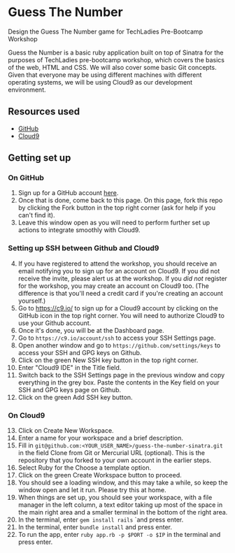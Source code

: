# Guess The Number
Design the Guess The Number game for TechLadies Pre-Bootcamp Workshop

Guess the Number is a basic ruby application built on top of Sinatra for the purposes of TechLadies pre-bootcamp workshop, which covers the basics of the web, HTML and CSS. We will also cover some basic Git concepts. Given that everyone may be using different machines with different operating systems, we will be using Cloud9 as our development environment.

## Resources used
- [GitHub](https://github.com)
- [Cloud9](https://c9.io/)

## Getting set up

### On GitHub
1. Sign up for a GitHub account [here](https://github.com). 
2. Once that is done, come back to this page. On this page, fork this repo by clicking the Fork button in the top right corner (ask for help if you can't find it).
3. Leave this window open as you will need to perform further set up actions to integrate smoothly with Cloud9.

### Setting up SSH between Github and Cloud9
4. If you have registered to attend the workshop, you should receive an email notifying you to sign up for an account on Cloud9. If you did not receive the invite, please alert us at the workshop. If you _did not_ register for the workshop, you may create an account on Cloud9 too. (The difference is that you'll need a credit card if you're creating an account yourself.)
5. Go to https://c9.io/ to sign up for a Cloud9 account by clicking on the GitHub icon in the top right corner. You will need to authorize Cloud9 to use your Github account.
6. Once it's done, you will be at the Dashboard page.
7. Go to `https://c9.io/account/ssh` to access your SSH Settings page.
8. Open another window and go to `https://github.com/settings/keys` to access your SSH and GPG keys on Github.
9. Click on the green New SSH key button in the top right corner.
10. Enter "Cloud9 IDE" in the Title field.
11. Switch back to the SSH Settings page in the previous window and copy everything in the grey box. Paste the contents in the Key field on your SSH and GPG keys page on Github.
12. Click on the green Add SSH key button.

### On Cloud9
13. Click on Create New Workspace.
14. Enter a name for your workspace and a brief description.
15. Fill in `git@github.com:<YOUR_USER_NAME>/guess-the-number-sinatra.git` in the field Clone from Git or Mercurial URL (optional). This is the repository that you forked to your own account in the earlier steps.
16. Select Ruby for the Choose a template option.
17. Click on the green Create Workspace button to proceed.
18. You should see a loading window, and this may take a while, so keep the window open and let it run. Please try this at home. 
19. When things are set up, you should see your workspace, with a file manager in the left column, a text editor taking up most of the space in the main right area and a smaller terminal in the bottom of the right area.
20. In the terminal, enter `gem install rails` `and press enter.
21. In the terminal, enter `bundle install` and press enter.
21. To run the app, enter `ruby app.rb -p $PORT -o $IP` in the terminal and press enter.
